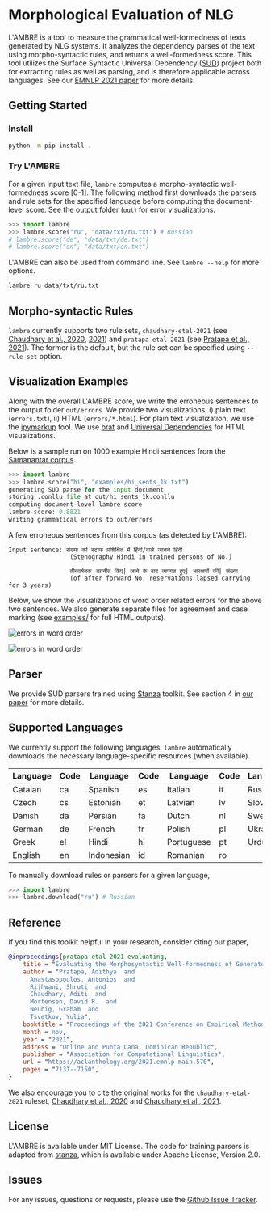 # Morphological Evaluation of NLG

L'AMBRE is a tool to measure the grammatical well-formedness of texts generated by NLG systems. It analyzes the dependency parses of the text using morpho-syntactic rules, and returns a well-formedness score. This tool utilizes the Surface Syntactic Universal Dependency ([SUD](https://surfacesyntacticud.github.io)) project both for extracting rules as well as parsing, and is therefore applicable across languages. See our [EMNLP 2021 paper](https://aclanthology.org/2021.emnlp-main.570/) for more details.

## Getting Started

### Install

```bash
python -m pip install .
```

### Try L'AMBRE

For a given input text file, `lambre` computes a morpho-syntactic well-formedness score [0-1]. The following method first downloads the parsers and rule sets for the specified language before computing the document-level score. See the output folder (`out`) for error visualizations.

```python
>>> import lambre
>>> lambre.score("ru", "data/txt/ru.txt") # Russian
# lambre.score("de", "data/txt/de.txt")
# lambre.score("en", "data/txt/en.txt")
```

L'AMBRE can also be used from command line. See `lambre --help` for more options.

```bash
lambre ru data/txt/ru.txt
```

## Morpho-syntactic Rules

`lambre` currently supports two rule sets, `chaudhary-etal-2021` (see [Chaudhary et al., 2020](https://aclanthology.org/2020.emnlp-main.422/), [2021](https://aclanthology.org/2021.emnlp-main.553/)) and `pratapa-etal-2021` (see [Pratapa et al., 2021](https://aclanthology.org/2021.emnlp-main.570)). The former is the default, but the rule set can be specified using `--rule-set` option.

## Visualization Examples

Along with the overall L'AMBRE score, we write the erroneous sentences to the output folder `out/errors`. We provide two visualizations, i) plain text (`errors.txt`), ii) HTML (`errors/*.html`). For plain text visualization, we use the [ipymarkup](https://github.com/natasha/ipymarkup) tool. We use [brat](https://brat.nlplab.org/) and [Universal Dependencies](https://universaldependencies.org/introduction.html#contributors) for HTML visualizations.

Below is a sample run on 1000 example Hindi sentences from the [Samanantar corpus](https://indicnlp.ai4bharat.org/samanantar/).

```python
>>> import lambre
>>> lambre.score("hi", "examples/hi_sents_1k.txt")
generating SUD parse for the input document
storing .conllu file at out/hi_sents_1k.conllu
computing document-level lambre score
lambre score: 0.8821
writing grammatical errors to out/errors
```

A few erroneous sentences from this corpus (as detected by L'AMBRE):

```
Input sentence: संख्या की स्टाफ प्रशिक्षित में हिंदी/वाले जानने हिंदी
                 (Stenography Hindi in trained persons of No.)
                 
                 तीनवर्षतक अग्रनीत किए| जाने के बाद व्यपगत हुए| आरक्षणों की| संख्या
                 (of after forward No. reservations lapsed carrying for 3 years)
```

Below, we show the visualizations of word order related errors for the above two sentences. We also generate separate files for agreement and case marking (see [examples/](examples/) for full HTML outputs).

![errors in word order](examples/wordorder_1.png "word order")

![errors in word order](examples/wordorder_2.png "word order")

## Parser

We provide SUD parsers trained using [Stanza](https://stanfordnlp.github.io/stanza/) toolkit. See section 4 in [our paper](https://aclanthology.org/2021.emnlp-main.570) for more details.

## Supported Languages

We currently support the following languages. `lambre` automatically downloads the necessary language-specific resources (when available).

| Language     | Code | Language     | Code | Language     | Code | Language     | Code |
| --------     | ---- | --------     | ---- | --------     | ---- | --------     | ---- |
| Catalan      | ca   | Spanish      | es   | Italian      | it   | Russian      | ru   |
| Czech        | cs   | Estonian     | et   | Latvian      | lv   | Slovenian    | sl   |
| Danish       | da   | Persian      | fa   | Dutch        | nl   | Swedish      | sv   |
| German       | de   | French       | fr   | Polish       | pl   | Ukrainian    | uk   |
| Greek        | el   | Hindi        | hi   | Portuguese   | pt   | Urdu         | ur   |
| English      | en   | Indonesian   | id   | Romanian     | ro   |              |      |

To manually download rules or parsers for a given language,

```python
>>> import lambre
>>> lambre.download("ru") # Russian
```

## Reference

If you find this toolkit helpful in your research, consider citing our paper,

```bib
@inproceedings{pratapa-etal-2021-evaluating,
    title = "Evaluating the Morphosyntactic Well-formedness of Generated Texts",
    author = "Pratapa, Adithya  and
      Anastasopoulos, Antonios  and
      Rijhwani, Shruti  and
      Chaudhary, Aditi  and
      Mortensen, David R.  and
      Neubig, Graham  and
      Tsvetkov, Yulia",
    booktitle = "Proceedings of the 2021 Conference on Empirical Methods in Natural Language Processing",
    month = nov,
    year = "2021",
    address = "Online and Punta Cana, Dominican Republic",
    publisher = "Association for Computational Linguistics",
    url = "https://aclanthology.org/2021.emnlp-main.570",
    pages = "7131--7150",
}
```

We also encourage you to cite the original works for the `chaudhary-etal-2021` ruleset, [Chaudhary et al., 2020](https://aclanthology.org/2020.emnlp-main.422/) and [Chaudhary et al., 2021](https://aclanthology.org/2021.emnlp-main.553/).

## License

L'AMBRE is available under MIT License. The code for training parsers is adapted from [stanza](https://github.com/stanfordnlp/stanza), which is available under Apache License, Version 2.0.

## Issues

For any issues, questions or requests, please use the [Github Issue Tracker](https://github.com/adithya7/lambre/issues).
